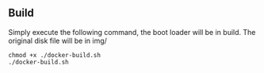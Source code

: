 ## Build
Simply execute the following command, the boot loader will be in build.
The original disk file will be in img/
```
chmod +x ./docker-build.sh
./docker-build.sh
```
